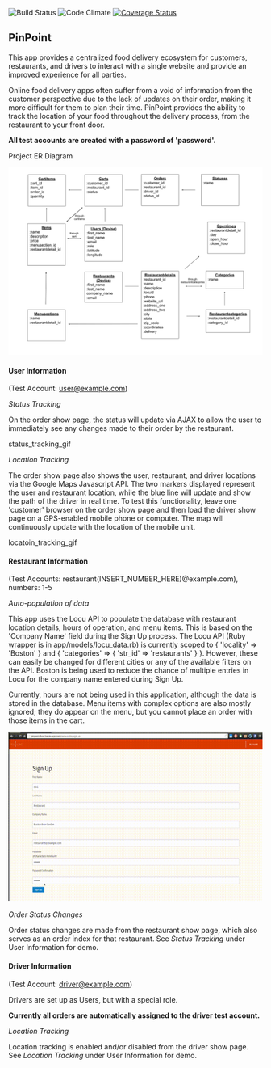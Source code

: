 ![Build Status](https://codeship.com/projects/8731e8d0-953d-0133-eb74-520d149e6bdf/status?branch=master)
![Code Climate](https://codeclimate.com/github/jiexu10/pinpoint.png)
[![Coverage Status](https://coveralls.io/repos/jiexu10/pinpoint/badge.svg?branch=master&service=github)](https://coveralls.io/github/jiexu10/pinpoint?branch=master)

## **PinPoint**


This app provides a centralized food delivery ecosystem for customers, restaurants, and drivers to interact with a single website and provide an improved experience for all parties.

Online food delivery apps often suffer from a void of information from the customer perspective due to the lack of updates on their order, making it more difficult for them to plan their time.  PinPoint provides the ability to track the location of your food throughout the delivery process, from the restaurant to your front door.

**All test accounts are created with a password of 'password'.**

Project ER Diagram

![ER Diagram](docs/ER-Diagram(PinPoint).png)

#### **User Information**
(Test Account: user@example.com)

*Status Tracking*

On the order show page, the status will update via AJAX to allow the user to immediately see any changes made to their order by the restaurant.

status_tracking_gif

*Location Tracking*

The order show page also shows the user, restaurant, and driver locations via the Google Maps Javascript API.  The two markers displayed represent the user and restaurant location, while the blue line will update and show the path of the driver in real time.  To test this functionality, leave one 'customer' browser on the order show page and then load the driver show page on a GPS-enabled mobile phone or computer.  The map will continuously update with the location of the mobile unit.

locatoin_tracking_gif

#### **Restaurant Information**
(Test Accounts: restaurant(INSERT_NUMBER_HERE)@example.com), numbers: 1-5

*Auto-population of data*

This app uses the Locu API to populate the database with restaurant location details, hours of operation, and menu items.  This is based on the 'Company Name' field during the Sign Up process.  The Locu API (Ruby wrapper is in app/models/locu_data.rb) is currently scoped to { 'locality' => 'Boston' } and { 'categories' => { 'str_id' => 'restaurants' } }.  However, these can easily be changed for different cities or any of the available filters on the API.  Boston is being used to reduce the chance of multiple entries in Locu for the company name entered during Sign Up.

Currently, hours are not being used in this application, although the data is stored in the database.  Menu items with complex options are also mostly ignored; they do appear on the menu, but you cannot place an order with those items in the cart.

![Restaurant Auto-Populate](docs/rest-auto-pop.gif)

*Order Status Changes*

Order status changes are made from the restaurant show page, which also serves as an order index for that restaurant.  See *Status Tracking* under User Information for demo.

#### **Driver Information**
(Test Account: driver@example.com)

Drivers are set up as Users, but with a special role.

**Currently all orders are automatically assigned to the driver test account.**

*Location Tracking*

Location tracking is enabled and/or disabled from the driver show page.  See *Location Tracking* under User Information for demo.
